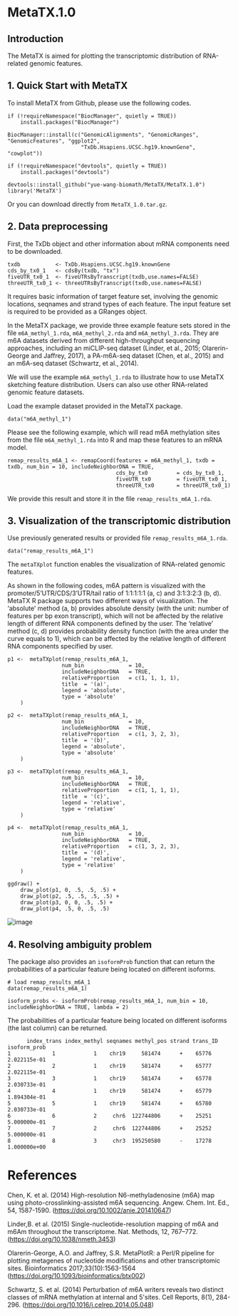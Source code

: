 # MetaTX.1.0
## Introduction
The MetaTX is aimed for plotting the transcriptomic distribution of RNA-related genomic features.


## 1. Quick Start with MetaTX

To install MetaTX from Github, please use the following codes.

```{r introduction}
if (!requireNamespace("BiocManager", quietly = TRUE))
    install.packages("BiocManager")

BiocManager::install(c("GenomicAlignments", "GenomicRanges", "GenomicFeatures", "ggplot2",
                       "TxDb.Hsapiens.UCSC.hg19.knownGene", "cowplot"))
               
if (!requireNamespace("devtools", quietly = TRUE))
    install.packages("devtools")

devtools::install_github("yue-wang-biomath/MetaTX/MetaTX.1.0")
library('MetaTX')
```
Or you can download directly from ```MetaTX_1.0.tar.gz```. 

## 2. Data preprocessing 

First, the TxDb object and other information about mRNA components need to be downloaded.

```
txdb           <- TxDb.Hsapiens.UCSC.hg19.knownGene
cds_by_tx0_1   <- cdsBy(txdb, "tx")
fiveUTR_tx0_1  <- fiveUTRsByTranscript(txdb,use.names=FALSE)
threeUTR_tx0_1 <- threeUTRsByTranscript(txdb,use.names=FALSE)
```
It requires basic information of target feature set, involving the genomic locations, seqnames and strand types of each feature. The input feature set is required to be provided as a GRanges object.

In the MetaTX package, we provide three example feature sets stored in the file ```m6A_methyl_1.rda```, ```m6A_methyl_2.rda``` and ```m6A_methyl_3.rda```. They are m6A datasets derived from different high-throughput sequencing approaches, including an miCLIP-seq dataset (Linder, et al., 2015; Olarerin-George and Jaffrey, 2017), a PA-m6A-seq dataset (Chen, et al., 2015) and an m6A-seq dataset (Schwartz, et al., 2014). 

We will use the example ```m6A_methyl_1.rda``` to illustrate how to use MetaTX sketching feature distribution. Users can also use other RNA-related genomic feature datasets.

Load the example dataset provided in the MetaTX package. 
```
data("m6A_methyl_1")
```

Please see the following example, which will read m6A methylation sites from the file ```m6A_methyl_1.rda``` into R and map these features to an mRNA model. 


```
remap_results_m6A_1 <- remapCoord(features = m6A_methyl_1, txdb = txdb, num_bin = 10, includeNeighborDNA = TRUE,
                                  cds_by_tx0         = cds_by_tx0_1, 
                                  fiveUTR_tx0        = fiveUTR_tx0_1,
                                  threeUTR_tx0       = threeUTR_tx0_1) 
``` 

We provide this result and store it in the file ```remap_results_m6A_1.rda```.

## 3. Visualization of the transcriptomic distribution 

Use previously generated results or provided file ```remap_results_m6A_1.rda```.

```
data("remap_results_m6A_1")
```
The ```metaTXplot``` function enables the visualization of RNA-related genomic features. 

As shown in the following codes, m6A pattern is visualized with the promoter/5’UTR/CDS/3’UTR/tail ratio of 1:1:1:1:1 (a, c) and 3:1:3:2:3 (b, d). MetaTX R package supports two different ways of visualization. The ‘absolute’ method (a, b) provides absolute density (with the unit: number of features per bp exon transcript), which will not be affected by the relative length of different RNA components defined by the user. The ‘relative’ method (c, d) provides probability density function (with the area under the curve equals to 1), which can be affected by the relative length of different RNA components specified by user.
```
p1 <-  metaTXplot(remap_results_m6A_1,
                 num_bin              = 10,
                 includeNeighborDNA   = TRUE,
                 relativeProportion   = c(1, 1, 1, 1),
                 title  = '(a)',
                 legend = 'absolute',
                 type = 'absolute'
    )

p2 <-  metaTXplot(remap_results_m6A_1,
                 num_bin              = 10,
                 includeNeighborDNA   = TRUE,
                 relativeProportion   = c(1, 3, 2, 3),
                 title  = '(b)',
                 legend = 'absolute',
                 type = 'absolute'
    )

p3 <-  metaTXplot(remap_results_m6A_1,
                 num_bin              = 10,
                 includeNeighborDNA   = TRUE,
                 relativeProportion   = c(1, 1, 1, 1),
                 title  = '(c)',
                 legend = 'relative',
                 type = 'relative'
    )

p4 <-  metaTXplot(remap_results_m6A_1,
                 num_bin              = 10,
                 includeNeighborDNA   = TRUE,
                 relativeProportion   = c(1, 3, 2, 3),
                 title  = '(d)',
                 legend = 'relative',
                 type = 'relative'
    )

ggdraw() +
    draw_plot(p1, 0, .5, .5, .5) +
    draw_plot(p2, .5, .5, .5, .5) +
    draw_plot(p3, 0, 0, .5, .5) +     
    draw_plot(p4, .5, 0, .5, .5) 
``` 

![image](https://github.com/yue-wang-biomath/MetaTX/blob/master/Fig.png)

## 4. Resolving ambiguity problem

The package also provides an ```isoformProb``` function that can return the probabilities of a particular feature being located on different isoforms. 

```
# load remap_results_m6A_1
data(remap_results_m6A_1)

isoform_probs <- isoformProb(remap_results_m6A_1, num_bin = 10, includeNeighborDNA = TRUE, lambda = 2)

```

The probabilities of a particular feature being located on different isoforms (the last column) can be returned.

```
      index_trans index_methyl seqnames methyl_pos strand trans_ID isoform_prob
1             1            1    chr19     581474      +    65776 2.022115e-01
2             2            1    chr19     581474      +    65777 2.022115e-01
3             3            1    chr19     581474      +    65778 2.030733e-01
4             4            1    chr19     581474      +    65779 1.894304e-01
5             5            1    chr19     581474      +    65780 2.030733e-01
6             6            2     chr6  122744806      +    25251 5.000000e-01
7             7            2     chr6  122744806      +    25252 5.000000e-01
8             8            3     chr3  195250580      -    17278 1.000000e+00
```


# References
Chen, K. et al. (2014) High-resolution N6-methyladenosine (m6A) map using photo-crosslinking-assisted m6A sequencing. Angew. Chem. Int. Ed., 54, 1587-1590. (https://doi.org/10.1002/anie.201410647)

Linder,B. et al. (2015) Single-nucleotide-resolution mapping of m6A and m6Am throughout the transcriptome. Nat. Methods, 12, 767–772. (https://doi.org/10.1038/nmeth.3453)

Olarerin-George, A.O. and Jaffrey, S.R. MetaPlotR: a Perl/R pipeline for plotting metagenes of nucleotide modifications and other transcriptomic sites. Bioinformatics 2017;33(10):1563-1564 (https://doi.org/10.1093/bioinformatics/btx002)

Schwartz, S. et al. (2014) Perturbation of m6A writers reveals two distinct classes of mRNA methylation at internal and 5'sites. Cell Reports, 8(1), 284-296. (https://doi.org/10.1016/j.celrep.2014.05.048)
